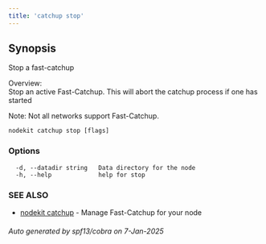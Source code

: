 ```yaml
---
title: 'catchup stop'
---
```


## Synopsis

Stop a fast-catchup

Overview:  
Stop an active Fast-Catchup. This will abort the catchup process if one has started

Note: Not all networks support Fast-Catchup.

```
nodekit catchup stop [flags]
```

### Options

```
  -d, --datadir string   Data directory for the node
  -h, --help             help for stop
```

### SEE ALSO

- [nodekit catchup](/nodes/nodekit-reference/commands/catchup) - Manage Fast-Catchup for your node

###### Auto generated by spf13/cobra on 7-Jan-2025
